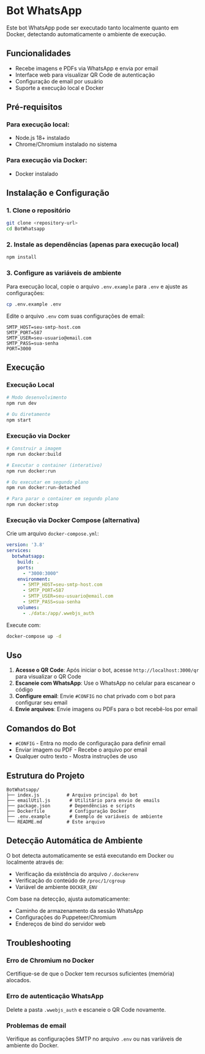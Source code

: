 # Bot WhatsApp

Este bot WhatsApp pode ser executado tanto localmente quanto em Docker, detectando automaticamente o ambiente de execução.

## Funcionalidades

- Recebe imagens e PDFs via WhatsApp e envia por email
- Interface web para visualizar QR Code de autenticação
- Configuração de email por usuário
- Suporte a execução local e Docker

## Pré-requisitos

### Para execução local:
- Node.js 18+ instalado
- Chrome/Chromium instalado no sistema

### Para execução via Docker:
- Docker instalado

## Instalação e Configuração

### 1. Clone o repositório
```bash
git clone <repository-url>
cd BotWhatsapp
```

### 2. Instale as dependências (apenas para execução local)
```bash
npm install
```

### 3. Configure as variáveis de ambiente

Para execução local, copie o arquivo `.env.example` para `.env` e ajuste as configurações:
```bash
cp .env.example .env
```

Edite o arquivo `.env` com suas configurações de email:
```env
SMTP_HOST=seu-smtp-host.com
SMTP_PORT=587
SMTP_USER=seu-usuario@email.com
SMTP_PASS=sua-senha
PORT=3000
```

## Execução

### Execução Local

```bash
# Modo desenvolvimento
npm run dev

# Ou diretamente
npm start
```

### Execução via Docker

```bash
# Construir a imagem
npm run docker:build

# Executar o container (interativo)
npm run docker:run

# Ou executar em segundo plano
npm run docker:run-detached

# Para parar o container em segundo plano
npm run docker:stop
```

### Execução via Docker Compose (alternativa)

Crie um arquivo `docker-compose.yml`:
```yaml
version: '3.8'
services:
  botwhatsapp:
    build: .
    ports:
      - "3000:3000"
    environment:
      - SMTP_HOST=seu-smtp-host.com
      - SMTP_PORT=587
      - SMTP_USER=seu-usuario@email.com
      - SMTP_PASS=sua-senha
    volumes:
      - ./data:/app/.wwebjs_auth
```

Execute com:
```bash
docker-compose up -d
```

## Uso

1. **Acesse o QR Code**: Após iniciar o bot, acesse `http://localhost:3000/qr` para visualizar o QR Code
2. **Escaneie com WhatsApp**: Use o WhatsApp no celular para escanear o código
3. **Configure email**: Envie `#CONFIG` no chat privado com o bot para configurar seu email
4. **Envie arquivos**: Envie imagens ou PDFs para o bot recebê-los por email

## Comandos do Bot

- `#CONFIG` - Entra no modo de configuração para definir email
- Enviar imagem ou PDF - Recebe o arquivo por email
- Qualquer outro texto - Mostra instruções de uso

## Estrutura do Projeto

```
BotWhatsapp/
├── index.js          # Arquivo principal do bot
├── emailUtil.js       # Utilitário para envio de emails
├── package.json       # Dependências e scripts
├── Dockerfile         # Configuração Docker
├── .env.example       # Exemplo de variáveis de ambiente
└── README.md         # Este arquivo
```

## Detecção Automática de Ambiente

O bot detecta automaticamente se está executando em Docker ou localmente através de:
- Verificação da existência do arquivo `/.dockerenv`
- Verificação do conteúdo de `/proc/1/cgroup`
- Variável de ambiente `DOCKER_ENV`

Com base na detecção, ajusta automaticamente:
- Caminho de armazenamento da sessão WhatsApp
- Configurações do Puppeteer/Chromium
- Endereços de bind do servidor web

## Troubleshooting

### Erro de Chromium no Docker
Certifique-se de que o Docker tem recursos suficientes (memória) alocados.

### Erro de autenticação WhatsApp
Delete a pasta `.wwebjs_auth` e escaneie o QR Code novamente.

### Problemas de email
Verifique as configurações SMTP no arquivo `.env` ou nas variáveis de ambiente do Docker.